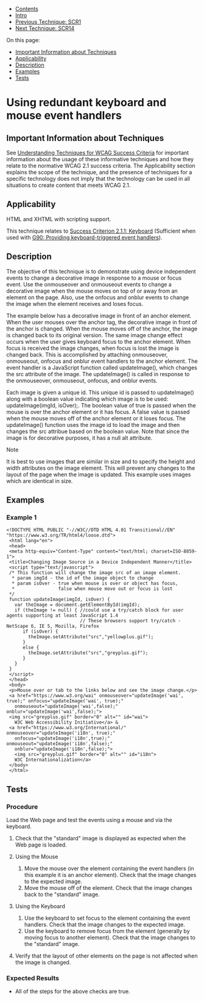 -   [Contents](https://www.w3.org/WAI/WCAG21/Techniques/#techniques "Table of Contents")
-   [Intro](https://www.w3.org/WAI/WCAG21/Techniques/#introduction "Introduction to Techniques")
-   [Previous Technique: SCR1](SCR1)
-   [Next Technique: SCR14](SCR14)

On this page:

-   [Important Information about Techniques](#important-information)
-   [Applicability](#applicability)
-   [Description](#description)
-   [Examples](#examples)
-   [Tests](#tests)

Using redundant keyboard and mouse event handlers
=================================================

Important Information about Techniques
--------------------------------------

See [Understanding Techniques for WCAG Success Criteria](https://www.w3.org/WAI/WCAG21/Understanding/understanding-techniques) for important information about the usage of these informative techniques and how they relate to the normative WCAG 2.1 success criteria. The Applicability section explains the scope of the technique, and the presence of techniques for a specific technology does not imply that the technology can be used in all situations to create content that meets WCAG 2.1.

Applicability
-------------

HTML and XHTML with scripting support.

This technique relates to [Success Criterion 2.1.1: Keyboard](https://www.w3.org/WAI/WCAG21/Understanding/keyboard) (Sufficient when used with [G90: Providing keyboard-triggered event handlers](../general/G90)).

Description
-----------

The objective of this technique is to demonstrate using device independent events to change a decorative image in response to a mouse or focus event. Use the onmouseover and onmouseout events to change a decorative image when the mouse moves on top of or away from an element on the page. Also, use the onfocus and onblur events to change the image when the element receives and loses focus.

The example below has a decorative image in front of an anchor element. When the user mouses over the anchor tag, the decorative image in front of the anchor is changed. When the mouse moves off of the anchor, the image is changed back to its original version. The same image change effect occurs when the user gives keyboard focus to the anchor element. When focus is received the image changes, when focus is lost the image is changed back. This is accomplished by attaching onmouseover, onmouseout, onfocus and onblur event handlers to the anchor element. The event handler is a JavaScript function called updateImage(), which changes the src attribute of the image. The updateImage() is called in response to the onmouseover, onmouseout, onfocus, and onblur events.

Each image is given a unique id. This unique id is passed to updateImage() along with a boolean value indicating which image is to be used: updateImage(imgId, isOver);. The boolean value of true is passed when the mouse is over the anchor element or it has focus. A false value is passed when the mouse moves off of the anchor element or it loses focus. The updateImage() function uses the image id to load the image and then changes the src attribue based on the boolean value. Note that since the image is for decorative purposes, it has a null alt attribute.

Note

It is best to use images that are similar in size and to specify the height and width attributes on the image element. This will prevent any changes to the layout of the page when the image is updated. This example uses images which are identical in size.

Examples
--------

### Example 1

    <!DOCTYPE HTML PUBLIC "-//W3C//DTD HTML 4.01 Transitional//EN"  "https://www.w3.org/TR/html4/loose.dtd">
     <html lang="en">
     <head>
     <meta http-equiv="Content-Type" content="text/html; charset=ISO-8859-1">
     <title>Changing Image Source in a Device Independent Manner</title>
     <script type="text/javascript">
     /* This function will change the image src of an image element.
      * param imgId - the id of the image object to change
      * param isOver - true when mouse is over or object has focus,
      *                false when mouse move out or focus is lost
     */
     function updateImage(imgId, isOver) {
       var theImage = document.getElementById(imgId);
       if (theImage != null) { //could use a try/catch block for user agents supporting at least JavaScript 1.4
                               // These browsers support try/catch - NetScape 6, IE 5, Mozilla, Firefox
          if (isOver) {
            theImage.setAttribute("src","yellowplus.gif");
          }
          else {
            theImage.setAttribute("src","greyplus.gif");
          }
       }
     }
     </script>
     </head>
     <body>
     <p>Mouse over or tab to the links below and see the image change.</p>
     <a href="https://www.w3.org/wai" onmouseover="updateImage('wai', true);" onfocus="updateImage('wai', true);"
       onmouseout="updateImage('wai',false);" onblur="updateImage('wai',false);">
     <img src="greyplus.gif" border="0" alt="" id="wai">
       W3C Web Accessibility Initiative</a> &
     <a href="https://www.w3.org/International/" onmouseover="updateImage('i18n', true);" 
       onfocus="updateImage('i18n',true);" onmouseout="updateImage('i18n',false);"
       onblur="updateImage('i18n',false);">
       <img src="greyplus.gif" border="0" alt="" id="i18n">
       W3C Internationalization</a>
     </body>
     </html>

Tests
-----

### Procedure

Load the Web page and test the events using a mouse and via the keyboard.

1.  Check that the "standard" image is displayed as expected when the Web page is loaded.
2.  Using the Mouse

    1.  Move the mouse over the element containing the event handlers (in this example it is an anchor element). Check that the image changes to the expected image.
    2.  Move the mouse off of the element. Check that the image changes back to the "standard" image.

3.  Using the Keyboard

    1.  Use the keyboard to set focus to the element containing the event handlers. Check that the image changes to the expected image.
    2.  Use the keyboard to remove focus from the element (generally by moving focus to another element). Check that the image changes to the "standard" image.

4.  Verify that the layout of other elements on the page is not affected when the image is changed.

### Expected Results

-   All of the steps for the above checks are true.
